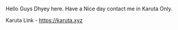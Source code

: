 

Hello Guys Dhyey here. Have a Nice day contact me in Karuta Only.

Karuta Link - https://karuta.xyz
